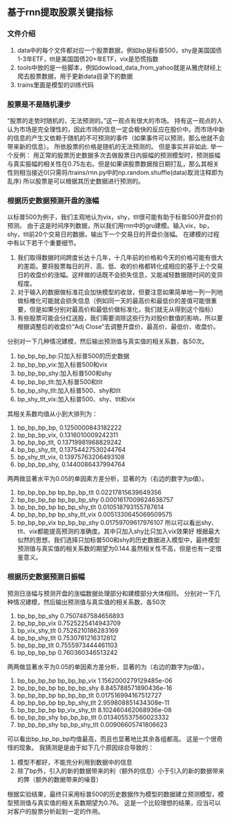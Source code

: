 ## 基于rnn提取股票关键指标
### 文件介绍
1. data中的每个文件都对应一个股票数据，例如bp是标普500，shy是美国国债1-3年ETF，tlt是美国国债20+年ETF，vix是恐慌指数
2. tools中放的是一些脚本，例如dowload_data_from_yahoo就是从雅虎财经上爬去股票数据，用于更新data目录下的数据
3. trains里面是模型的训练代码
### 股票是不是随机漫步
“股票的走势时随机的，无法预测的。”这一观点有很大的市场。
持有这一观点的人认为市场是完全理性的，因此市场的信息一定会极快的反应在股价中。而市场中新的信息的产生又依赖于随机的不可预测的事件（如果事件可以预测，那么他就不会带来新的信息）。
所依股票的价格是随机的无法预测的。
但是事实并非如此.
举一个反例：
用正常的股票历史数据多次去做股票日内振幅的预测模型时，预测振幅与真实振幅的相关性在0.75左右。但是如果讲股票数据按日期打乱，那么其相关性则相当接近0(只需将/trains/rnn.py中的np.random.shuffle(data)取消注释即为乱序)
所以股票是可以根据其历史数据进行预测的。
### 根据历史数据预测开盘的涨幅
以标普500为例子，我们主观地认为vix，shy，tlt很可能有助于标普500开盘价的预测。
由于这是时间序列数据，所以我们用rnn中的gru建模。输入vix，bp，shy，tlt前20个交易日的数据，输出下一个交易日的开盘价涨幅。
在建模的过程中有以下若干个重要细节。
1. 我们取得数据时间跨度长达十几年，十几年前的价格和今天的价格可能有很大的差距。要将股票每日的开、高、低、收的价格都转化成相应的基于上个交易日的收盘价的涨幅。这样做的话既不会损失信息，又能减轻数据随时间的变异程度。
2. 对于输入的数据做标准花会加快模型的收敛，但要注意如果简单地一列一列地做标椎化可能就会损失信息（例如同一天的最高价和最低价的差值可能很重要，但是如果分别对最高价和最低价做标准化，我们就无从得到这个指标）
3. 有些股票可能会分红送股，我们需要消除这些行为对股价数值的影响，所以要根据调整后的收盘价“Adj Close”去调整开盘价、最高价、最低价、收盘价。

分别对一下几种情况建模，然后输出预测值与真实值的相关系数，各50次。
1. bp_bp_bp_bp:只加入标普500的历史数据
2. bp_bp_bp_vix:加入标普500和vix
3. bp_bp_bp_shy:加入标普500和shy
4. bp_bp_bp_tlt:加入标普500和tlt
5. bp_bp_shy_tlt:加入标普500、shy和tlt
6. bp_shy_tlt_vix:加入标普500、shy、tlt和vix

其相关系数均值从小到大排列为：
1. bp_bp_bp_bp, 0.1250000843182222
2. bp_bp_bp_vix, 0.1316010009242311
3. bp_bp_bp_tlt, 0.13719981968829242
4. bp_bp_shy_tlt, 0.13754427530244764
5. bp_shy_tlt_vix, 0.13975763206493108
6. bp_bp_bp_shy, 0.1440086437994764

两两做显著水平为0.05的单因素方差分析，显著的为（右边的数字为p值）。
1.  bp_bp_bp_bp bp_bp_bp_tlt 0.02217815639649356
2.  bp_bp_bp_bp bp_bp_bp_shy 0.0001617009624638757
3.  bp_bp_bp_bp bp_bp_shy_tlt 0.010518793155787614
4.  bp_bp_bp_bp bp_shy_tlt_vix 0.0051330645069509575
5.  bp_bp_bp_vix bp_bp_bp_shy 0.01759709617976107
所以可以看出shy、tlt、vix都能提高预测的准确度。其中只加入shy比只加入vix效果好
根据最大似然的思想，我们选择只加标普500和shy的历史数据进入模型中，最终模型预测值与真实值的相关系数的期望为0.144.虽然相关性不高，但是也有一定借鉴意义。
### 根据历史数据预测日振幅
预测日涨幅与预测开盘的涨幅数据处理部分和建模部分大体相同。
分别对一下几种情况建模，然后输出预测值与真实值的相关系数，各50次
1.  bp_bp_bp_shy 0.7507487584656893
2.  bp_bp_bp_vix 0.7525225414943709
3.  bp_vix_shy_tlt 0.7526210186283169
4.  bp_bp_shy_tlt 0.7530781216312812
5.  bp_bp_bp_tlt 0.7555973444461103
6.  bp_bp_bp_bp 0.760360346513242

两两做显著水平为0.05的单因素方差分析，显著的为（右边的数字为p值）。
1.  bp_bp_bp_bp bp_bp_bp_vix 1.1562000279129485e-06
2.  bp_bp_bp_bp bp_bp_bp_shy 8.845788571890436e-16
3.  bp_bp_bp_bp bp_bp_bp_tlt 0.017516994167512727
4.  bp_bp_bp_bp bp_bp_shy_tlt 2.959808851434308e-11
5.  bp_bp_bp_bp bp_vix_shy_tlt 8.102460462068936e-08
6.  bp_bp_bp_shy bp_bp_bp_tlt 0.013405537560023332
7.  bp_bp_bp_shy bp_bp_shy_tlt 0.00906605741806623


可以看出bp_bp_bp_bp均值最高，而且也显著地比其余各组都高。
这是一个很奇怪的现象。
我猜测是是由于如下几个原因综合导致的：
1. 模型不都好，不能充分利用到数据中的信息
2. 除了bp外，引入的新的数据带来的利（额外的信息）小于引入的新的数据带来的弊（额外的数据带来的噪音）

根据实验结果，最终只采用标普500的历史数据作为模型的数据建立预测模型，模型预测值与真实值的相关系数期望为0.76。
这是一个比较理想的结果，应当可以对客户的股票分析起到一定的作用。

